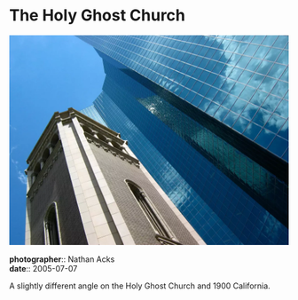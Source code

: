 # The Holy Ghost Church

![A church bell tower made out of light-colored stone against a brilliant blue sky](assets/2005-07-07-the-holy-ghost-church.webp)

**photographer**:: Nathan Acks  
**date**:: 2005-07-07

A slightly different angle on the Holy Ghost Church and 1900 California.

